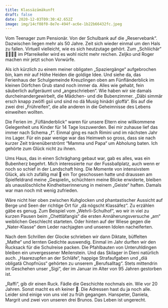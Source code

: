 ```yaml
---
title: Klassäzämäkunft
draft: false
date: 2020-12-03T09:30:42.652Z
image: img/14cf08f0-8e7e-494f-ac6e-1b22b66432fc.jpeg
---
```

Vom Teenager zum Pensionär. Von der Schulbank auf die „Reservebank“. Dazwischen liegen mehr als 50 Jahre. Zeit sich wieder einmal um den Hals zu fallen. Virtuell vielleicht, wie es sich heutzutage gehört. Zum „Schliichär“ 💃🏽🕺🏾 im Pfarreikeller wird es wohl nicht mehr reichen. Zeljko und Roger machen mir jetzt schon Vorwürfe.

Als ich kürzlich zu einem meiner obligaten „Spaziergänge“ aufgebrochen bin, kam mir auf Höhe Heiden die goldige Idee. Und siehe da, das Ferienhaus der Schulgemeinde Kreuzlingen oben am Fünfländerblick im kleinen Dörfchen Grub stand noch immer  da. Alles wie gehabt, fein säuberlich aufgeräumt und „angeschrieben“. Wie haben wir sie damals durcheinandergewirbelt, die Mädchen- und die Bubenzimmer. „Däbi simmär ersch knapp zwölfi gsii und sind no dä Musig hinädri gloffä“. Bis auf die zwei drei „Frühreifen“, die alle anderen in die Geheimnisse des Lebens einweihen wollten.

Die Ferien im „Füfländerblick“ waren für unsere Eltern eine willkommene Gelegenheit uns Kinder für 14 Tage loszuwerden. Bei mir zuhause lief das immer nach Schema „f“. Einmal ging es nach Rimini und im nächsten Jahr ins Lager. Für ein paar wenige war das Heimweh so gross, dass sie nach kurzer Zeit tränenüberströmt “Mamma und Papa“ um Abholung baten. Ich gehörte zum Glück nicht zu ihnen.

Ums Haus, das in einen Schräghang gebaut war, gab es alles, was ein Bubenherz begehrt. Mich interessierte nur der Fussballplatz, auch wenn er noch so schief in der Landschaft hing. Die Momente von intensivstem Glück, als ich zufällig mal 🙈 ein Tor geschossen hatte und draussen am Spielfeldrand meine „Gespielin„ schüchtern meine Blicke erwiderte, bleiben als unauslöschliche Kindheitserinnerung in meinem „Geiste“ haften. Damals war man noch mit wenig zufrieden.

Wäre nicht hier oben zwischen Kuhglocken und phantastischer Aussicht auf Berge und Seen der richtige Ort für „dä nögscht Klassäfez“. Zu erzählen gäbe es genug. Zum Beispiel vom „Wehrli-Schulhof“, wo wir in viel zu kurzen Pausen beim „Chettläfangis“ die ersten Annäherungsversuche „am“ weiblichen Geschlecht starteten. Oder hinten auf der Wiese gegen die „Nater-Klasse“ dem Leder nachjagten und unseren Idolen nacheiferten. 

Nach dem Schrillen der Glocke schrieben wir dann Diktate, büffelten „Mathe“ und lernten Gedichte auswendig. Einmal im Jahr durften wir den Rucksack für die Schulreise packen. Die Pfahlbauten von Unteruhldingen bleiben ein unvergessener Meilenstein. Und das Skilager in Dieni natürlich auch. „Haarezupfen an der Schläfe“, happige Strafaufgaben und „diä obligatä Chopfnüss“ gehörten zu unserem „Berufsalltag“. Stets mittendrin im Geschehen unser „Sigi“, der im Januar im Alter von 95 Jahren gestorben ist.

„Raffi“, gib dir einen Ruck. Fädle die Geschichte nochmals ein. Wie vor 20 Jahren. Sonst macht es eh keiner 🤫. Die Adressen hast du ja noch alle. Leider sind einige von uns viel zu früh gegangen. Hanspeter, Daniela, Margrit und zwei von unseren drei Brunos. Das Leben ist ungerecht.